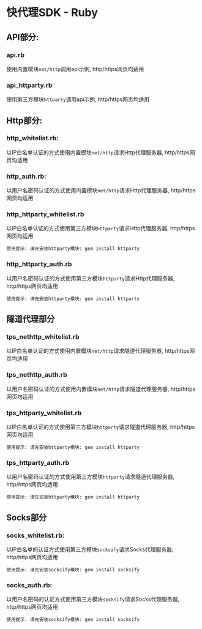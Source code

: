 # 快代理SDK - Ruby

## API部分:

### api.rb
使用内置模块`net/http`调用api示例, http/https网页均适用

### api_httparty.rb
使用第三方模块`httparty`调用api示例, http/https网页均适用

## Http部分:

### http_whitelist.rb:
以IP白名单认证的方式使用内置模块`net/http`请求Http代理服务器, http/https网页均适用

### http_auth.rb:
以用户名密码认证的方式使用内置模块`net/http`请求Http代理服务器, http/https网页均适用

### http_httparty_whitelist.rb
以IP白名单认证的方式使用第三方模块`httparty`请求Http代理服务器, http/https网页均适用
```
使用提示: 请先安装httparty模块: gem install httparty
```

### http_httparty_auth.rb
以用户名密码认证的方式使用第三方模块`httparty`请求Http代理服务器, http/https网页均适用
```
使用提示: 请先安装httparty模块: gem install httparty
```

## 隧道代理部分
### tps_nethttp_whitelist.rb
以IP白名单认证的方式使用内置模块`net/http`请求隧道代理服务器, http/https网页均适用

### tps_nethttp_auth.rb
以用户名密码认证的方式使用内置模块`net/http`请求隧道代理服务器, http/https网页均适用

### tps_httparty_whitelist.rb
以IP白名单认证的方式使用第三方模块`httparty`请求隧道代理服务器, http/https网页均适用
```
使用提示: 请先安装httparty模块: gem install httparty
```

### tps_httparty_auth.rb
以用户名密码认证的方式使用第三方模块`httparty`请求隧道代理服务器, http/https网页均适用
```
使用提示: 请先安装httparty模块: gem install httparty
```




## Socks部分

### socks_whitelist.rb:
以IP白名单的认证方式使用第三方模块`socksify`请求Socks代理服务器, http/https网页均适用
```
使用提示: 请先安装socksify模块: gem install socksify
```

### socks_auth.rb:
以用户名密码的认证方式使用第三方模块`socksify`请求Socks代理服务器, http/https网页均适用
```
使用提示: 请先安装socksify模块: gem install socksify
```